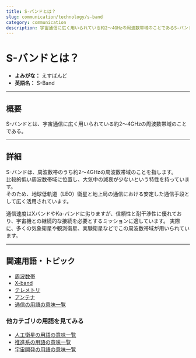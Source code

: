 ```yaml
---
title: S-バンドとは？
slug: communication/technology/s-band
category: communication
description: 宇宙通信に広く用いられている約2～4GHzの周波数帯域のことであるS-バンドの意味・定義・内容について解説します。  
---
```


# S-バンドとは？

- **よみがな：** えすばんど  
- **英語名：** S-Band  

---

## 概要

S-バンドとは、宇宙通信に広く用いられている約2～4GHzの周波数帯域のことである。  

---

## 詳細

S-バンドは、周波数帯のうち約2～4GHzの周波数帯域のことを指します。  
比較的低い周波数帯域に位置し、大気中の減衰が少ないという特性を持っています。  
そのため、地球低軌道（LEO）衛星と地上局の通信における安定した通信手段として広く活用されています。

通信速度はXバンドやKa-バンドに劣りますが、信頼性と耐干渉性に優れており、宇宙機との継続的な接続を必要とするミッションに適しています。
実際に、多くの気象衛星や観測衛星、実験衛星などでこの周波数帯域が用いられています。  

---

## 関連用語・トピック

- [周波数帯](docs/communication/technology/frequency-band)
- [X-band](docs/communication/technology/x-band)
- [テレメトリ](docs/communication/system/telemetry)
- [アンテナ](docs/communication/technology/antenna)
- [通信の用語の意味一覧](docs/category/communication)

### 他カテゴリの用語を見てみる
- [人工衛星の用語の意味一覧](docs/category/satellite)
- [推進系の用語の意味一覧](docs/category/propulsion)
- [宇宙開発の用語の意味一覧](docs/category/glossary)
